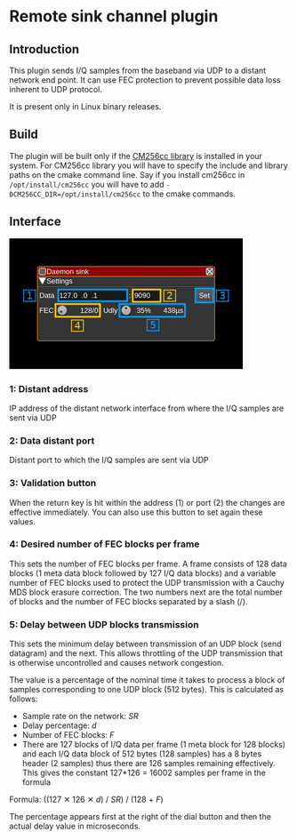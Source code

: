 <h1>Remote sink channel plugin</h1>

<h2>Introduction</h2>

This plugin sends I/Q samples from the baseband via UDP to a distant network end point. It can use FEC protection to prevent possible data loss inherent to UDP protocol.

It is present only in Linux binary releases.

<h2>Build</h2>

The plugin will be built only if the [CM256cc library](https://github.com/f4exb/cm256cc) is installed in your system. For CM256cc library you will have to specify the include and library paths on the cmake command line. Say if you install cm256cc in `/opt/install/cm256cc` you will have to add `-DCM256CC_DIR=/opt/install/cm256cc` to the cmake commands.

<h2>Interface</h2>

![Remote sink channel plugin GUI](../../../doc/img/RemoteSink.png)

<h3>1: Distant address</h2>

IP address of the distant network interface from where the I/Q samples are sent via UDP

<h3>2: Data distant port</h2>

Distant port to which the I/Q samples are sent via UDP

<h3>3: Validation button</h3>

When the return key is hit within the address (1) or port (2) the changes are effective immediately. You can also use this button to set again these values. 

<h3>4: Desired number of FEC blocks per frame</h3>

This sets the number of FEC blocks per frame. A frame consists of 128 data blocks (1 meta data block followed by 127 I/Q data blocks) and a variable number of FEC blocks used to protect the UDP transmission with a Cauchy MDS block erasure correction. The two numbers next are the total number of blocks and the number of FEC blocks separated by a slash (/).

<h3>5: Delay between UDP blocks transmission</h3>

This sets the minimum delay between transmission of an UDP block (send datagram) and the next. This allows throttling of the UDP transmission that is otherwise uncontrolled and causes network congestion.

The value is a percentage of the nominal time it takes to process a block of samples corresponding to one UDP block (512 bytes). This is calculated as follows:

  - Sample rate on the network: _SR_
  - Delay percentage: _d_
  - Number of FEC blocks: _F_
  - There are 127 blocks of I/Q data per frame (1 meta block for 128 blocks) and each I/Q data block of 512 bytes (128 samples) has a 8 bytes header (2 samples) thus there are 126 samples remaining effectively. This gives the constant 127*126 = 16002 samples per frame in the formula
  
Formula: ((127 &#x2715; 126 &#x2715; _d_) / _SR_) / (128 + _F_)   

The percentage appears first at the right of the dial button and then the actual delay value in microseconds.